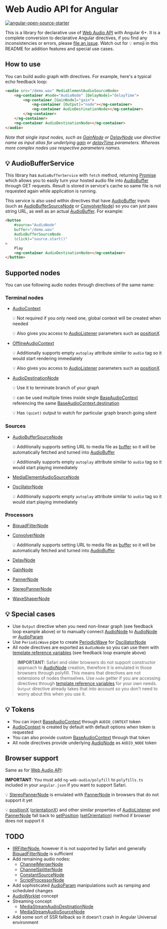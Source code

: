 # Web Audio API for Angular

[![angular-open-source-starter](https://img.shields.io/badge/made%20with-angular--open--source--starter-d81676?logo=angular)](https://github.com/TinkoffCreditSystems/angular-open-source-starter)

This is a library for declarative use of
[Web Audio API](https://developer.mozilla.org/en-US/docs/Web/API/Web_Audio_API) with Angular 6+.
It is a complete conversion to declarative Angular directives, if you find any inconsistencies
or errors, please [file an issue](https://github.com/waterplea/ng-web-audio/issues). Watch out
for 💡 emoji in this README for addition features and special use cases.

## How to use

You can build audio graph with directives. For example, here's a typical echo feedback loop:

```html
<audio src="/demo.wav" MediaElementAudioSourceNode>
    <ng-container #node="AudioNode" [DelayNode]="delayTime">
        <ng-container [GainNode]="gain">
            <ng-container [Output]="node"></ng-container>
            <ng-container AudioDestinationNode></ng-container>
        </ng-container>
    </ng-container>
    <ng-container AudioDestinationNode></ng-container>
</audio>
```

_Note that single input nodes, such as
[GainNode](https://developer.mozilla.org/en-US/docs/Web/API/GainNode) or
[DelayNode](https://developer.mozilla.org/en-US/docs/Web/API/DelayNode) use directive name as
input alias for underlying [gain](https://developer.mozilla.org/en-US/docs/Web/API/GainNode/gain) or
[delayTime](https://developer.mozilla.org/en-US/docs/Web/API/DelayNode/delayTime) parameters.
Whereas more complex nodes use respective parameters names._

## 💡 AudioBufferService

This library has `AudioBufferService` with `fetch` method, returning
[Promise](https://developer.mozilla.org/en-US/docs/Web/JavaScript/Reference/Global_Objects/Promise)
which allows you to easily turn your hosted audio file into
[AudioBuffer](https://developer.mozilla.org/en-US/docs/Web/API/AudioBuffer) through GET requests.
Result is stored in service's cache so same file is not requested again while application is running.

This service is also used within directives that have
[AudioBuffer](https://developer.mozilla.org/en-US/docs/Web/API/AudioBuffer) inputs (such as
[AudioBufferSourceNode](https://developer.mozilla.org/en-US/docs/Web/API/AudioBufferSourceNode) or
[ConvolverNode](https://developer.mozilla.org/en-US/docs/Web/API/ConvolverNode)) so you can just
pass string URL, as well as an actual
[AudioBuffer](https://developer.mozilla.org/en-US/docs/Web/API/AudioBuffer). For example:

```html
<button
    #source="AudioNode"
    buffer="/demo.wav"
    AudioBufferSourceNode
    (click)="source.start()"
>
    Play
    <ng-container AudioDestinationNode></ng-container>
</button>
```

## Supported nodes

You can use following audio nodes through directives of the same name:

### Terminal nodes

-   [AudioContext](https://developer.mozilla.org/en-US/docs/Web/API/AudioContext)

    💡 Not required if you only need one, global context will be created when needed

    💡 Also gives you access to
    [AudioListener](https://developer.mozilla.org/en-US/docs/Web/API/AudioListener)
    parameters such as
    [positionX](https://developer.mozilla.org/en-US/docs/Web/API/AudioListener/positionX)

-   [OfflineAudioContext](https://developer.mozilla.org/en-US/docs/Web/API/OfflineAudioContext)

    💡 Additionally supports empty `autoplay` attribute similar to `audio` tag so it would start
    rendering immediately

    💡 Also gives you access to
    [AudioListener](https://developer.mozilla.org/en-US/docs/Web/API/AudioListener)
    parameters such as
    [positionX](https://developer.mozilla.org/en-US/docs/Web/API/AudioListener/positionX)

-   [AudioDestinationNode](https://developer.mozilla.org/en-US/docs/Web/API/AudioDestinationNode)

    💡 Use it to terminate branch of your graph

    💡 can be used multiple times inside single
    [BaseAudioContext](https://developer.mozilla.org/en-US/docs/Web/API/BaseAudioContext)
    referencing the same
    [BaseAudioContext.destination](https://developer.mozilla.org/en-US/docs/Web/API/BaseAudioContext/destination)

    💡 Has `(quiet)` output to watch for particular graph branch going silent

### Sources

-   [AudioBufferSourceNode](https://developer.mozilla.org/en-US/docs/Web/API/AudioBufferSourceNode)

    💡 Additionally supports setting URL to media file as
    [buffer](https://developer.mozilla.org/en-US/docs/Web/API/AudioBufferSourceNode/buffer)
    so it will be automatically fetched and turned into
    [AudioBuffer](https://developer.mozilla.org/en-US/docs/Web/API/AudioBuffer)

    💡 Additionally supports empty `autoplay` attribute similar to `audio` tag so it would start
    playing immediately

-   [MediaElementAudioSourceNode](https://developer.mozilla.org/en-US/docs/Web/API/MediaElementAudioSourceNode)
-   [OscillatorNode](https://developer.mozilla.org/en-US/docs/Web/API/OscillatorNode)

    💡 Additionally supports empty `autoplay` attribute similar to `audio` tag so it would start
    playing immediately

### Processors

-   [BiquadFilterNode](https://developer.mozilla.org/en-US/docs/Web/API/BiquadFilterNode)
-   [ConvolverNode](https://developer.mozilla.org/en-US/docs/Web/API/ConvolverNode)

    💡 Additionally supports setting URL to media file as
    [buffer](https://developer.mozilla.org/en-US/docs/Web/API/ConvolverNode/buffer)
    so it will be automatically fetched and turned into
    [AudioBuffer](https://developer.mozilla.org/en-US/docs/Web/API/AudioBuffer)

-   [DelayNode](https://developer.mozilla.org/en-US/docs/Web/API/DelayNode)
-   [GainNode](https://developer.mozilla.org/en-US/docs/Web/API/GainNode)
-   [PannerNode](https://developer.mozilla.org/en-US/docs/Web/API/PannerNode)
-   [StereoPannerNode](https://developer.mozilla.org/en-US/docs/Web/API/StereoPannerNode)
-   [WaveShaperNode](https://developer.mozilla.org/en-US/docs/Web/API/WaveShaperNode)

## 💡 Special cases

-   Use `Output` directive when you need non-linear graph (see feedback loop example above)
    or to manually connect [AudioNode](https://developer.mozilla.org/en-US/docs/Web/API/AudioNode)
    to [AudioNode](https://developer.mozilla.org/en-US/docs/Web/API/AudioNode) or
    [AudioParam](https://developer.mozilla.org/en-US/docs/Web/API/AudioParam)
-   Use `PeriodicWave` pipe to create [PeriodicWave](https://developer.mozilla.org/en-US/docs/Web/API/PeriodicWave)
    for [OscillatorNode](https://developer.mozilla.org/en-US/docs/Web/API/OscillatorNode)
-   All node directives are exported as `AudioNode` so you can use them with
    [template reference variables](https://angular.io/guide/template-syntax#ref-var) (see feedback loop example above)

> **IMPORTANT:** Safari and older browsers do not support constructor approach to
> [AudioNode](https://developer.mozilla.org/en-US/docs/Web/API/AudioNode) creation, therefore
> it is emulated in those browsers through polyfill. This means that directives are not extensions
> of nodes themselves. Use `node` getter if you are accessing directives through
> [template reference variables](https://angular.io/guide/template-syntax#ref-var)
> for your own needs. `Output` directive already takes that into account so you don't need to worry
> about this when you use it.

## 💡 Tokens

-   You can inject
    [BaseAudioContext](https://developer.mozilla.org/en-US/docs/Web/API/BaseAudioContext)
    through `AUDIO_CONTEXT` token
-   [AudioContext](https://developer.mozilla.org/en-US/docs/Web/API/AudioContext)
    is created by default with default options when token is requested
-   You can also provide custom
    [BaseAudioContext](https://developer.mozilla.org/en-US/docs/Web/API/BaseAudioContext)
    through that token
-   All node directives provide underlying
    [AudioNode](https://developer.mozilla.org/en-US/docs/Web/API/AudioNode)
    as `AUDIO_NODE` token

## Browser support

Same as for [Web Audio API](https://developer.mozilla.org/en-US/docs/Web/API/Web_Audio_API):

**IMPORTANT**: You must add `ng-web-audio/polyfill` to `polyfills.ts` included in your
`angular.json` if you want to support Safari.

💡 [StereoPannerNode](https://developer.mozilla.org/en-US/docs/Web/API/StereoPannerNode)
is emulated with [PannerNode](https://developer.mozilla.org/en-US/docs/Web/API/PannerNode)
in browsers that do not support it yet

💡 [positionX](https://developer.mozilla.org/en-US/docs/Web/API/AudioListener/positionX)
([orientationX](https://developer.mozilla.org/en-US/docs/Web/API/AudioListener/orientationX)) and
other similar properties of [AudioListener](https://developer.mozilla.org/en-US/docs/Web/API/AudioListener)
and [PannerNode](https://developer.mozilla.org/en-US/docs/Web/API/PannerNode) fall back to
[setPosition](https://developer.mozilla.org/en-US/docs/Web/API/AudioListener/setPosition)
([setOrientation](https://developer.mozilla.org/en-US/docs/Web/API/AudioListener/setOrientation))
method if browser does not support it

## TODO

-   [IIRFilterNode](https://developer.mozilla.org/en-US/docs/Web/API/IIRFilterNode),
    however it is not supported by Safari and generally
    [BiquadFilterNode](https://developer.mozilla.org/en-US/docs/Web/API/BiquadFilterNode)
    is sufficient
-   Add remaining audio nodes:
    -   [ChannelMergerNode](https://developer.mozilla.org/en-US/docs/Web/API/ChannelMergerNode)
    -   [ChannelSplitterNode](https://developer.mozilla.org/en-US/docs/Web/API/ChannelSplitterNode)
    -   [ConstantSourceNode](https://developer.mozilla.org/en-US/docs/Web/API/ConstantSourceNode)
    -   [ScriptProcessorNode](https://developer.mozilla.org/en-US/docs/Web/API/ScriptProcessorNode)
-   Add sophisticated [AudioParam](https://developer.mozilla.org/en-US/docs/Web/API/AudioParam)
    manipulations such as ramping and scheduled changes
-   [AudioWorklet](https://developer.mozilla.org/en-US/docs/Web/API/AudioWorklet) concept
-   Streaming concept
    -   [MediaStreamAudioDestinationNode](https://developer.mozilla.org/en-US/docs/Web/API/MediaStreamAudioDestinationNode)
    -   [MediaStreamAudioSourceNode](https://developer.mozilla.org/en-US/docs/Web/API/MediaStreamAudioSourceNode)
-   Add some sort of SSR fallback so it doesn't crash in Angular Universal environment
